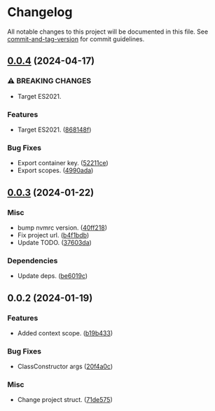 # Changelog

All notable changes to this project will be documented in this file. See [commit-and-tag-version](https://github.com/absolute-version/commit-and-tag-version) for commit guidelines.

## [0.0.4](https://github.com/LzpTec/di/compare/v0.0.3...v0.0.4) (2024-04-17)


### ⚠ BREAKING CHANGES

* Target ES2021.

### Features

* Target ES2021. ([868148f](https://github.com/LzpTec/di/commit/868148fcc13a13b069b1572efb23441853318e75))


### Bug Fixes

* Export container key. ([52211ce](https://github.com/LzpTec/di/commit/52211cef8c858d5591ba946f1821a7a4224d2a5a))
* Export scopes. ([4990ada](https://github.com/LzpTec/di/commit/4990ada94acce23788d47ec85975d42204244c04))

## [0.0.3](https://github.com/LzpTec/di/compare/v0.0.2...v0.0.3) (2024-01-22)


### Misc

* bump nvmrc version. ([40ff218](https://github.com/LzpTec/di/commit/40ff218c78faf7d8d60fb1d74aa75dddbdd6b43b))
* Fix project url. ([b4f1bdb](https://github.com/LzpTec/di/commit/b4f1bdb7b406a4bb4e0f483e7156735090f7ac3c))
* Update TODO. ([37603da](https://github.com/LzpTec/di/commit/37603da3631e20370e49e5b32fd71f6a560cb9d8))


### Dependencies

* Update deps. ([be6019c](https://github.com/LzpTec/di/commit/be6019c1f3a59d1576a2f042609d4e575a362ec4))

## 0.0.2 (2024-01-19)


### Features

* Added context scope. ([b19b433](https://github.com/LzpTec/di/commit/b19b4338c4ce5a5467d122bffb6c7d9e4094c030))


### Bug Fixes

* ClassConstructor args ([20f4a0c](https://github.com/LzpTec/di/commit/20f4a0c7c7513203589b79f5a3a88c3efdc1e35f))


### Misc

* Change project struct. ([71de575](https://github.com/LzpTec/di/commit/71de575c91ba92dff9efe93947fa340dfd5c1456))
